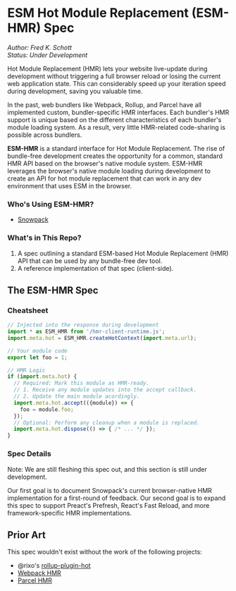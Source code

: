 # ESM Hot Module Replacement (ESM-HMR) Spec

*Author: Fred K. Schott*  
*Status: Under Development*

Hot Module Replacement (HMR) lets your website live-update during development without triggering a full browser reload or losing the current web application state. This can considerably speed up your iteration speed during development, saving you valuable time.

In the past, web bundlers like Webpack, Rollup, and Parcel have all implemented custom, bundler-specific HMR interfaces. Each bundler's HMR support is unique based on the different characteristics of each bundler's module loading system. As a result, very little HMR-related code-sharing is possible across bundlers.

**ESM-HMR** is a standard interface for Hot Module Replacement. The rise of bundle-free development creates the opportunity for a common, standard HMR API based on the browser's native module system. ESM-HMR leverages the browser's native module loading during development to create an API for hot module replacement that can work in any dev environment that uses ESM in the browser.

### Who's Using ESM-HMR?

- [Snowpack](http://snowpack.dev/)

### What's in This Repo?

1. A spec outlining a standard ESM-based Hot Module Replacement (HMR) API that can be used by any bundle-free dev tool.
2. A reference implementation of that spec (client-side).

## The ESM-HMR Spec

### Cheatsheet

```js
// Injected into the response during development
import * as ESM_HMR from '/hmr-client-runtime.js';
import.meta.hot = ESM_HMR.createHotContext(import.meta.url);

// Your module code
export let foo = 1;

// HMR Logic
if (import.meta.hot) {
  // Required: Mark this module as HMR-ready.
  // 1. Receive any module updates into the accept callback.
  // 2. Update the main module acordingly.
  import.meta.hot.accept(({module}) => {
    foo = module.foo;
  });
  // Optional: Perform any cleanup when a module is replaced.
  import.meta.hot.dispose(() => { /* ... */ });
}
```

### Spec Details

Note: We are still fleshing this spec out, and this section is still under development. 

Our first goal is to document Snowpack's current browser-native HMR implementation for a first-round of feedback. Our second goal is to expand this spec to support Preact's Prefresh, React's Fast Reload, and more framework-specific HMR implementations. 



## Prior Art

This spec wouldn't exist without the work of the following projects:

- @rixo's [rollup-plugin-hot](https://github.com/rixo/rollup-plugin-hot)
- [Webpack HMR](https://webpack.js.org/concepts/hot-module-replacement/)
- [Parcel HMR](https://parceljs.org/hmr.html)
